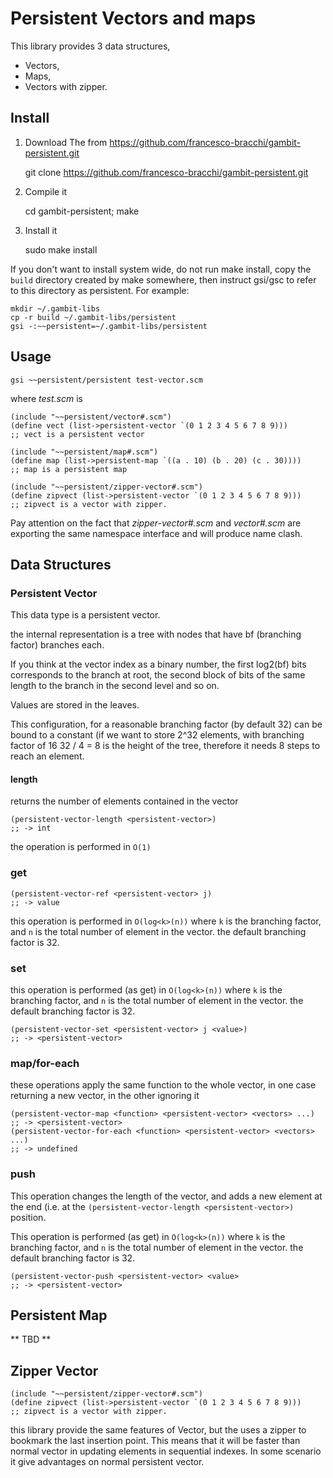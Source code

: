 # Persistent Vectors and maps

This library provides 3 data structures, 
+ Vectors, 
+ Maps, 
+ Vectors with zipper.

## Install

1. Download The from https://github.com/francesco-bracchi/gambit-persistent.git

    git clone https://github.com/francesco-bracchi/gambit-persistent.git

1. Compile it 

    cd gambit-persistent;
    make

1. Install it

    sudo make install

If you don't want to install system wide, do not run make install, copy
the `build` directory created by make somewhere, then instruct gsi/gsc to refer
to this directory as persistent. For example:

    mkdir ~/.gambit-libs
    cp -r build ~/.gambit-libs/persistent
    gsi -:~~persistent=~/.gambit-libs/persistent

## Usage

    gsi ~~persistent/persistent test-vector.scm

where *test.scm* is

    (include "~~persistent/vector#.scm")
    (define vect (list->persistent-vector `(0 1 2 3 4 5 6 7 8 9)))
    ;; vect is a persistent vector

    (include "~~persistent/map#.scm")
    (define map (list->persistent-map `((a . 10) (b . 20) (c . 30))))
    ;; map is a persistent map

    (include "~~persistent/zipper-vector#.scm")
    (define zipvect (list->persistent-vector `(0 1 2 3 4 5 6 7 8 9)))
    ;; zipvect is a vector with zipper.

Pay attention on the fact that *zipper-vector#.scm* and *vector#.scm*
are exporting the same namespace interface and will produce name clash.

## Data Structures

### Persistent Vector

This data type is a persistent vector.

the internal representation is a tree with nodes that have bf (branching factor) 
branches each. 

If you think at the vector index as a binary number, the first log2(bf) bits 
corresponds to the branch at root, the second block of bits of the same length
to the branch in the second level and so on.

Values are stored in the leaves.

This configuration, for a reasonable branching factor (by default 32) can be 
bound to a constant (if we want to store 2^32 elements, with branching factor of 16
32 / 4 = 8 is the height of the tree, therefore it needs 8 steps to reach an 
element.

#### length
returns the number of elements contained in the vector

    (persistent-vector-length <persistent-vector>)
    ;; -> int

the operation is performed in `O(1)`


### get

    (persistent-vector-ref <persistent-vector> j) 
    ;; -> value

this operation is performed in `O(log<k>(n))` where `k` is the branching factor,
and `n` is the total number of element in the vector. the default branching factor
is 32.

### set
this operation is performed (as get) in `O(log<k>(n))` where `k` is the branching factor,
and `n` is the total number of element in the vector. the default branching factor
is 32.

    (persistent-vector-set <persistent-vector> j <value>)
    ;; -> <persistent-vector>

### map/for-each 

these operations apply the same function to the whole vector, in one case returning
a new vector, in the other ignoring it

    (persistent-vector-map <function> <persistent-vector> <vectors> ...)
    ;; -> <persistent-vector>
    (persistent-vector-for-each <function> <persistent-vector> <vectors> ...)
    ;; -> undefined

### push

This operation changes the length of the vector, and adds a new element at
the end (i.e. at the `(persistent-vector-length <persistent-vector>)` position.

This operation is performed (as get) in `O(log<k>(n))` where `k` is the branching factor,
and `n` is the total number of element in the vector. the default branching factor
is 32.

    (persistent-vector-push <persistent-vector> <value>
    ;; -> <persistent-vector>

## Persistent Map

** TBD **

## Zipper Vector

    (include "~~persistent/zipper-vector#.scm")
    (define zipvect (list->persistent-vector `(0 1 2 3 4 5 6 7 8 9)))
    ;; zipvect is a vector with zipper.

this library provide the same features of Vector, but the uses a zipper to bookmark 
the last insertion point. This means that it will be faster than normal vector in 
updating elements in sequential indexes. In some scenario it give advantages on normal
persistent vector.
